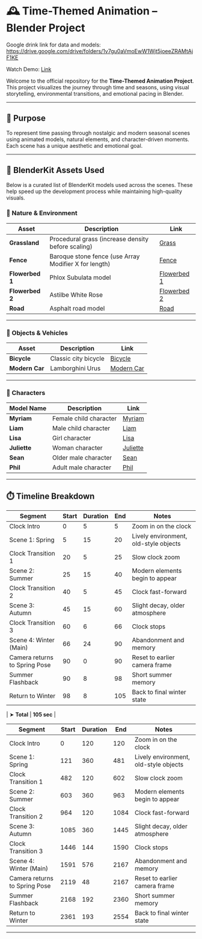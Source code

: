 # 🕰️ Time-Themed Animation – Blender Project

Google drink link for data and models: https://drive.google.com/drive/folders/1v7gu0aVmoEwW1Wjt5joeeZRAMtAjF1KE

Watch Demo: [Link](https://github.com/BlenderGraphicsTeam/Time_Theme_Blender_video)

Welcome to the official repository for the **Time-Themed Animation Project**. This project visualizes the journey through time and seasons, using visual storytelling, environmental transitions, and emotional pacing in Blender.

---

## 📌 Purpose  
To represent time passing through nostalgic and modern seasonal scenes using animated models, natural elements, and character-driven moments. Each scene has a unique aesthetic and emotional goal.

---

## 🔧 BlenderKit Assets Used  

Below is a curated list of BlenderKit models used across the scenes. These help speed up the development process while maintaining high-quality visuals.

### 🌿 Nature & Environment

| Asset | Description | Link |
|-------|-------------|------|
| **Grassland** | Procedural grass (increase density before scaling) | [Grass](https://www.blenderkit.com/get-blenderkit/9e1d0072-5ddb-4cd1-99ff-8ffe8163ad30/) |
| **Fence** | Baroque stone fence (use Array Modifier X for length) | [Fence](https://www.blenderkit.com/get-blenderkit/3fde12e8-7e3b-40ae-b9ba-0a95f3fa5df8/) |
| **Flowerbed 1** | Phlox Subulata model | [Flowerbed 1](https://www.blenderkit.com/get-blenderkit/fd4c7bcb-e7bc-4b5c-b9b1-876d1c2bcee7/) |
| **Flowerbed 2** | Astilbe White Rose | [Flowerbed 2](https://www.blenderkit.com/get-blenderkit/55ed9e1d-2ef8-4e40-b7ba-f818f09b92a0/) |
| **Road** | Asphalt road model | [Road](https://www.blenderkit.com/get-blenderkit/6a066025-3fef-4796-8721-e77a764c9291/) |

---

### 🚴 Objects & Vehicles

| Asset | Description | Link |
|-------|-------------|------|
| **Bicycle** | Classic city bicycle | [Bicycle](https://www.blenderkit.com/get-blenderkit/b6c06691-d6bc-4b24-8d62-1f5bb50898b2/) |
| **Modern Car** | Lamborghini Urus | [Modern Car](https://www.blenderkit.com/get-blenderkit/cca8ae37-17fa-45a0-a58b-0a1b44a36d4d/) |

---

### 👥 Characters

| Model Name | Description | Link |
|------------|-------------|------|
| **Myriam** | Female child character | [Myriam](https://www.blenderkit.com/get-blenderkit/c8d5f14e-f30a-4e21-a20d-2988b086a163/) |
| **Liam** | Male child character | [Liam](https://www.blenderkit.com/get-blenderkit/1ce5e061-a97a-4012-97ce-6e48d566964b/) |
| **Lisa** | Girl character | [Lisa](https://www.blenderkit.com/get-blenderkit/a1ae8feb-1acb-4d15-82c0-8d5fc8242335/) |
| **Juliette** | Woman character | [Juliette](https://www.blenderkit.com/get-blenderkit/7cb83a3d-5c64-4747-8e20-06f1937d8f8f/) |
| **Sean** | Older male character | [Sean](https://www.blenderkit.com/get-blenderkit/98afa1e9-c79c-42b4-85e3-f9bdc15afb89/) |
| **Phil** | Adult male character | [Phil](https://www.blenderkit.com/get-blenderkit/4165ed71-c34f-42d4-8424-1e2cefcab308/) |

---

## ⏱️ Timeline Breakdown

| Segment                       | Start | Duration | End | Notes                                 |
| ----------------------------- | ----- | -------- | --- | ------------------------------------- |
| Clock Intro                   | 0     | 5        | 5   | Zoom in on the clock                  |
| Scene 1: Spring               | 5     | 15       | 20  | Lively environment, old-style objects |
| Clock Transition 1            | 20    | 5        | 25  | Slow clock zoom                       |
| Scene 2: Summer               | 25    | 15       | 40  | Modern elements begin to appear       |
| Clock Transition 2            | 40    | 5        | 45  | Clock fast-forward                    |
| Scene 3: Autumn               | 45    | 15       | 60  | Slight decay, older atmosphere        |
| Clock Transition 3            | 60    | 6        | 66  | Clock stops                           |
| Scene 4: Winter (Main)        | 66    | 24       | 90  | Abandonment and memory                |
| Camera returns to Spring Pose | 90    | 0        | 90  | Reset to earlier camera frame         |
| Summer Flashback              | 90    | 8        | 98  | Short summer memory                   |
| Return to Winter              | 98    | 8        | 105 | Back to final winter state            |


| ➤ **Total**      | **105 sec** |

| Segment                       | Start | Duration | End   | Notes                                 |
| ----------------------------- | ----- | -------- | ----- | ------------------------------------- |
| Clock Intro                   | 0     | 120      | 120   | Zoom in on the clock                  |
| Scene 1: Spring               | 121   | 360      | 481   | Lively environment, old-style objects |
| Clock Transition 1            | 482   | 120      | 602   | Slow clock zoom                       |
| Scene 2: Summer               | 603   | 360      | 963   | Modern elements begin to appear       |
| Clock Transition 2            | 964   | 120      | 1084  | Clock fast-forward                    |
| Scene 3: Autumn               | 1085  | 360      | 1445  | Slight decay, older atmosphere        |
| Clock Transition 3            | 1446  | 144      | 1590  | Clock stops                           |
| Scene 4: Winter (Main)        | 1591  | 576      | 2167  | Abandonment and memory                |
| Camera returns to Spring Pose | 2119  |  48      | 2167  | Reset to earlier camera frame         |
| Summer Flashback              | 2168  | 192      | 2360  | Short summer memory                   |
| Return to Winter              | 2361  | 193      | 2554  | Back to final winter state            |

---
